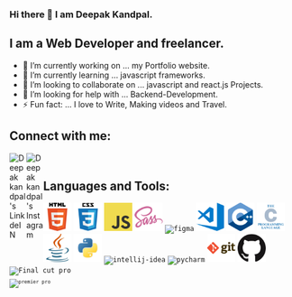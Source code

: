 ### Hi there 👋 I am Deepak Kandpal.

## I am a Web Developer and freelancer.

- 🔭 I’m currently working on ... my Portfolio website.
- 🌱 I’m currently learning ... javascript frameworks.
- 👯 I’m looking to collaborate on ... javascript and react.js Projects.
- 🤔 I’m looking for help with ... Backend-Development.
- ⚡ Fun fact: ... I love to Write, Making videos and Travel.

## Connect with me:
                                                                                                                                           
<a href="https://www.linkedin.com/in/deepakkandpal0123/" target="_blank">
  <img align="left" alt="Deepak kandpal's LinkdeIN" width="30px" src="https://cdn.jsdelivr.net/npm/simple-icons@v3/icons/linkedin.svg" />
</a>
<a href="mailto: deepakkandpal2796@gmail.com" target="_blank">
  <img align="left" alt="Deepak kandpal's Instagram" width="30px" src="https://cdn.jsdelivr.net/npm/simple-icons@v3/icons/gmail.svg" />
</a>
                                                                                                                                 
<br />

## Languages and Tools:

<code><img height="50" src="https://raw.githubusercontent.com/github/explore/80688e429a7d4ef2fca1e82350fe8e3517d3494d/topics/html/html.png" alt="html5"></code>
<code><img height="50" src="https://raw.githubusercontent.com/github/explore/80688e429a7d4ef2fca1e82350fe8e3517d3494d/topics/css/css.png" alt="css3"></code>
<code><img height="50" src="https://raw.githubusercontent.com/github/explore/80688e429a7d4ef2fca1e82350fe8e3517d3494d/topics/javascript/javascript.png" alt="javascript"></code>
<code><img height="50" src="https://raw.githubusercontent.com/github/explore/80688e429a7d4ef2fca1e82350fe8e3517d3494d/topics/sass/sass.png" alt="sass"></code>
<code><img height="50" src="https://img.icons8.com/windows/32/000000/figma.png" alt="figma"></code>
<code><img height="50" src="https://raw.githubusercontent.com/github/explore/80688e429a7d4ef2fca1e82350fe8e3517d3494d/topics/visual-studio-code/visual-studio-code.png" alt="visual-studio-code"></code>
<code><img height="50" src="https://raw.githubusercontent.com/github/explore/80688e429a7d4ef2fca1e82350fe8e3517d3494d/topics/cpp/cpp.png" alt="c++"></code>
<code><img height="50" src="https://raw.githubusercontent.com/github/explore/80688e429a7d4ef2fca1e82350fe8e3517d3494d/topics/c/c.png" alt="c"></code>
<code><img height="50" src="https://raw.githubusercontent.com/github/explore/80688e429a7d4ef2fca1e82350fe8e3517d3494d/topics/java/java.png" alt="java"></code>
<code><img height="50" src="https://raw.githubusercontent.com/github/explore/80688e429a7d4ef2fca1e82350fe8e3517d3494d/topics/python/python.png" alt="python"></code>
<code><img height="50" src="https://img.icons8.com/color/48/000000/intellij-idea.png" alt="intellij-idea"></code>
<code><img height="50" src="https://img.icons8.com/color/48/000000/pycharm.png" alt="pycharm"></code>
<code><img height="50" src="https://raw.githubusercontent.com/github/explore/80688e429a7d4ef2fca1e82350fe8e3517d3494d/topics/git/git.png" alt="git"></code>
<code><img height="50" src="https://raw.githubusercontent.com/github/explore/78df643247d429f6cc873026c0622819ad797942/topics/github/github.png" alt="github"></code>
<code><img height="50" src="https://img.icons8.com/plasticine/100/000000/final-cut-pro-x.png" alt="Final cut pro"/><code>
<code><img height="50" src="https://img.icons8.com/color/48/000000/adobe-premiere-pro.png" alt="premier pro"/><code>

  


<br />
<br />


